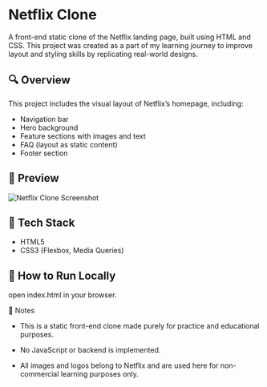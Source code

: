 # Netflix Clone

A front-end static clone of the Netflix landing page, built using HTML and CSS. This project was created as a part of my learning journey to improve layout and styling skills by replicating real-world designs.

## 🔍 Overview

This project includes the visual layout of Netflix’s homepage, including:

- Navigation bar
- Hero background 
- Feature sections with images and text
- FAQ (layout as static content)
- Footer section

## 📸 Preview

![Netflix Clone Screenshot](/Netflix%20Clone/assets/images/screenshot.png)  

## 🧰 Tech Stack

- HTML5
- CSS3 (Flexbox, Media Queries)

## 🚀 How to Run Locally

open index.html in your browser.

📌 Notes

* This is a static front-end clone made purely for practice and educational purposes.

* No JavaScript or backend is implemented.

* All images and logos belong to Netflix and are used here for non-commercial learning purposes only.

